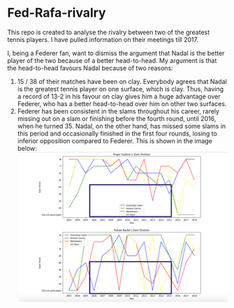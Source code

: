 # Fed-Rafa-rivalry

This repo is created to analyse the rivalry between two of the greatest tennis players. I have pulled information on their meetings till 2017. 

I, being a Federer fan, want to dismiss the argument that Nadal is the better player of the two because of a better head-to-head. My argument is that the head-to-head favours Nadal because of two reasons:
1. 15 / 38 of their matches have been on clay. Everybody agrees that Nadal is the greatest tennis player on one surface,      which is clay. Thus, having a record of 13-2 in his favour on clay gives him a huge advantage over Federer, who has a better head-to-head over him on other two surfaces.
2. Federer has been consistent in the slams throughout his career, rarely missing out on a slam or finishing before the fourth round, until 2016, when he turned 35. Nadal, on the other hand, has missed some slams in this period and occasionally finished in the first four rounds, losing to inferior opposition compared to Federer. This is shown in the image below:
![alt text](https://github.com/jsamarth/Fed-Rafa-rivalry/blob/master/img.png?raw=true)